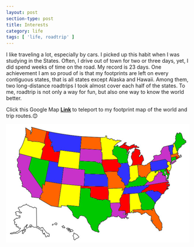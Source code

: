 ```yaml
---
layout: post
section-type: post
title: Interests
category: life
tags: [ 'life, roadtrip' ]
---
```

I like traveling a lot, especially by cars. I picked up this habit when I was studying in the States. Often, I drive out of town for two or three days, yet, I did spend weeks of time on the road. My record is 23 days. One achievement I am so proud of is that my footprints are left on every contiguous states, that is all states except Alaska and Hawaii. Among them, two long-distance roadtrips I took almost cover each half of the states.
To me, roadtrip is not only a way for fun, but also one way to know the world better.     


Click this Google Map <strong> [Link](https://drive.google.com/open?id=1y-J6Iklkuw_-7c0IFqkmLg5gsWyVQr6e&usp=sharing/)
</strong>
to teleport to my footprint map of the world and trip routes.😊


![RoadTrip](/img/profile/roadtrip/allUSA.jpg)  


<!--
![RoadTrip](/img/profile/roadtrip/roadtrip1.png)  


![RoadTrip](/img/profile/roadtrip/roadtrip2.png)
-->


<!--
![Alt text](/img/profile/roadtrip/roadtrip1.png, "title")
<img width="50%"  src="/img/profile/roadtrip/roadtrip1.png">  


<img width="50%"  src="/img/profile/roadtrip/roadtrip2.png">   
-->
